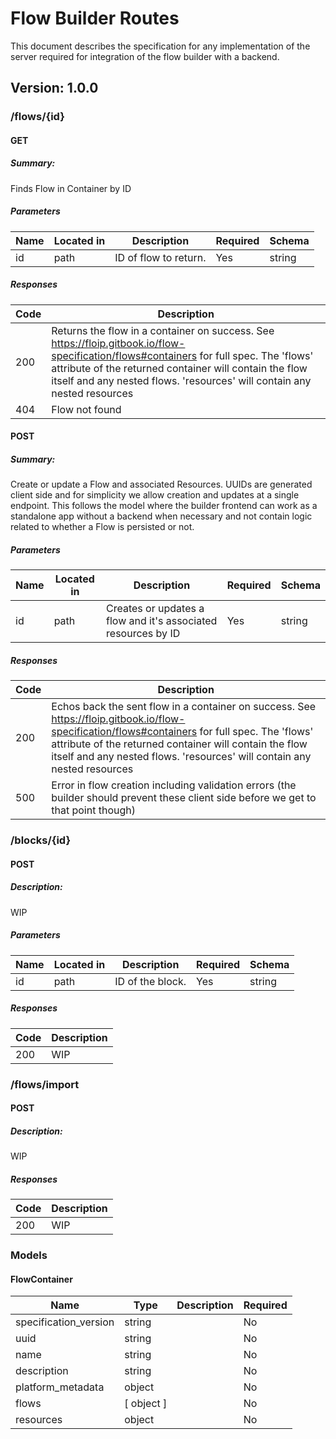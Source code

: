 # Flow Builder Routes
This document describes the specification for any implementation of the server required for integration of the flow builder with a backend.

## Version: 1.0.0

### /flows/{id}

#### GET
##### Summary:

Finds Flow in Container by ID

##### Parameters

| Name | Located in | Description | Required | Schema |
| ---- | ---------- | ----------- | -------- | ---- |
| id | path | ID of flow to return. | Yes | string |

##### Responses

| Code | Description |
| ---- | ----------- |
| 200 | Returns the flow in a container on success. See https://floip.gitbook.io/flow-specification/flows#containers for full spec. The 'flows' attribute of the returned container will contain the flow itself and any nested flows. 'resources' will contain any nested resources |
| 404 | Flow not found |

#### POST
##### Summary:

Create or update a Flow and associated Resources. UUIDs are generated client side and for simplicity we allow creation and updates at a single endpoint. This follows the model where the builder frontend can work as a standalone app without a backend when necessary and not contain logic related to whether a Flow is persisted or not.

##### Parameters

| Name | Located in | Description | Required | Schema |
| ---- | ---------- | ----------- | -------- | ---- |
| id | path | Creates or updates a flow and it's associated resources by ID | Yes | string |

##### Responses

| Code | Description |
| ---- | ----------- |
| 200 | Echos back the sent flow in a container on success. See https://floip.gitbook.io/flow-specification/flows#containers for full spec. The 'flows' attribute of the returned container will contain the flow itself and any nested flows. 'resources' will contain any nested resources |
| 500 | Error in flow creation including validation errors (the builder should prevent these client side before we get to that point though) |

### /blocks/{id}

#### POST
##### Description:

WIP

##### Parameters

| Name | Located in | Description | Required | Schema |
| ---- | ---------- | ----------- | -------- | ---- |
| id | path | ID of the block. | Yes | string |

##### Responses

| Code | Description |
| ---- | ----------- |
| 200 | WIP |

### /flows/import

#### POST
##### Description:

WIP

##### Responses

| Code | Description |
| ---- | ----------- |
| 200 | WIP |

### Models


#### FlowContainer

| Name | Type | Description | Required |
| ---- | ---- | ----------- | -------- |
| specification_version | string |  | No |
| uuid | string |  | No |
| name | string |  | No |
| description | string |  | No |
| platform_metadata | object |  | No |
| flows | [ object ] |  | No |
| resources | object |  | No |